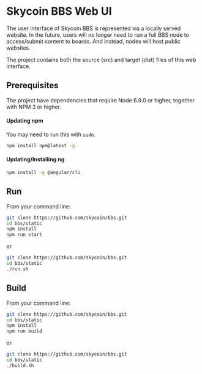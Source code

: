 # Skycoin BBS Web UI
The user interface of Skycoin BBS is represented via a locally served website. In the future, users will no longer need to run a full BBS node to access/submit content to boards. And instead, nodes will host public websites.

The project contains both the source (src) and target (dist) files of this web interface.

## Prerequisites

The project have dependencies that require Node 6.9.0 or higher, together
with NPM 3 or higher.

#### Updating npm

You may need to run this with `sudo`.

```bash
npm install npm@latest -g
```

#### Updating/Installing ng

```bash
npm install -g @angular/cli
```

## Run
From your command line:
```bash
git clone https://github.com/skycoin/bbs.git
cd bbs/static
npm install
npm run start
```
or
```bash
git clone https://github.com/skycoin/bbs.git
cd bbs/static
./run.sh
```

## Build
From your command line:
```bash
git clone https://github.com/skycoin/bbs.git
cd bbs/static
npm install
npm run build
```
or
```bash
git clone https://github.com/skycoin/bbs.git
cd bbs/static
./build.sh
```
